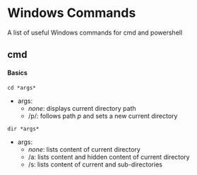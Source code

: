 # Windows Commands

A list of useful Windows commands for cmd and powershell

## cmd

#### Basics

```
cd *args*
```

* args:
	* *none*: displays current directory path
	* /p/: follows path *p* and sets a new current directory

```
dir *args*
```

* args:
	* *none*: lists content of current directory
	* /a: lists content and hidden content of current directory
	* /s: lists content of current and sub-directories